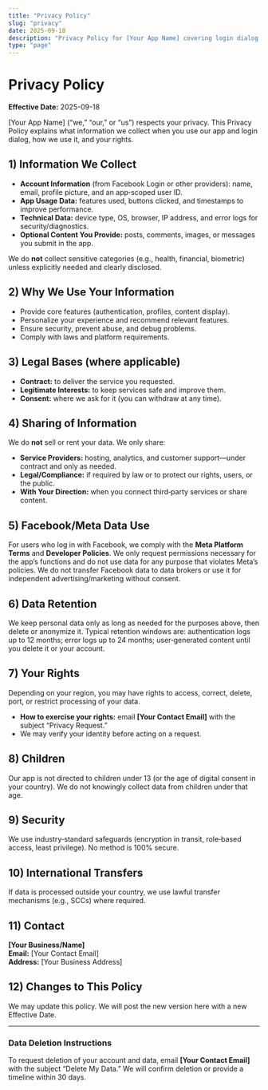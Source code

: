 ```yaml
---
title: "Privacy Policy"
slug: "privacy"
date: 2025-09-18
description: "Privacy Policy for [Your App Name] covering login dialog and in‑app use, designed to meet Meta App Review requirements."
type: "page"
---
```


# Privacy Policy

**Effective Date:** 2025-09-18

[Your App Name] (“we,” “our,” or “us”) respects your privacy. This Privacy Policy explains what information we collect when you use our app and login dialog, how we use it, and your rights.

## 1) Information We Collect
- **Account Information** (from Facebook Login or other providers): name, email, profile picture, and an app‑scoped user ID.
- **App Usage Data:** features used, buttons clicked, and timestamps to improve performance.
- **Technical Data:** device type, OS, browser, IP address, and error logs for security/diagnostics.
- **Optional Content You Provide:** posts, comments, images, or messages you submit in the app.

We do **not** collect sensitive categories (e.g., health, financial, biometric) unless explicitly needed and clearly disclosed.

## 2) Why We Use Your Information
- Provide core features (authentication, profiles, content display).
- Personalize your experience and recommend relevant features.
- Ensure security, prevent abuse, and debug problems.
- Comply with laws and platform requirements.

## 3) Legal Bases (where applicable)
- **Contract:** to deliver the service you requested.
- **Legitimate Interests:** to keep services safe and improve them.
- **Consent:** where we ask for it (you can withdraw at any time).

## 4) Sharing of Information
We do **not** sell or rent your data. We only share:
- **Service Providers:** hosting, analytics, and customer support—under contract and only as needed.
- **Legal/Compliance:** if required by law or to protect our rights, users, or the public.
- **With Your Direction:** when you connect third‑party services or share content.

## 5) Facebook/Meta Data Use
For users who log in with Facebook, we comply with the **Meta Platform Terms** and **Developer Policies**. We only request permissions necessary for the app’s functions and do not use data for any purpose that violates Meta’s policies. We do not transfer Facebook data to data brokers or use it for independent advertising/marketing without consent.

## 6) Data Retention
We keep personal data only as long as needed for the purposes above, then delete or anonymize it. Typical retention windows are: authentication logs up to 12 months; error logs up to 24 months; user‑generated content until you delete it or your account.

## 7) Your Rights
Depending on your region, you may have rights to access, correct, delete, port, or restrict processing of your data.
- **How to exercise your rights:** email **[Your Contact Email]** with the subject “Privacy Request.”
- We may verify your identity before acting on a request.

## 8) Children
Our app is not directed to children under 13 (or the age of digital consent in your country). We do not knowingly collect data from children under that age.

## 9) Security
We use industry‑standard safeguards (encryption in transit, role‑based access, least privilege). No method is 100% secure.

## 10) International Transfers
If data is processed outside your country, we use lawful transfer mechanisms (e.g., SCCs) where required.

## 11) Contact
**[Your Business/Name]**  
**Email:** [Your Contact Email]  
**Address:** [Your Business Address]

## 12) Changes to This Policy
We may update this policy. We will post the new version here with a new Effective Date.

---

### Data Deletion Instructions
To request deletion of your account and data, email **[Your Contact Email]** with the subject “Delete My Data.” We will confirm deletion or provide a timeline within 30 days.

